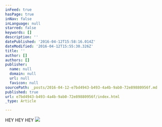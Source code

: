 ```yaml
---
inFeed: true
hasPage: true
inNav: false
inLanguage: null
starred: false
keywords: []
description: ''
datePublished: '2016-04-12T15:58:16.014Z'
dateModified: '2016-04-12T15:55:30.326Z'
title: ''
author: []
authors: []
publisher:
  name: null
  domain: null
  url: null
  favicon: null
sourcePath: _posts/2016-04-12-e7bd4943-b493-4a4b-9ab0-72e89880956f.md
published: true
url: e7bd4943-b493-4a4b-9ab0-72e89880956f/index.html
_type: Article

---
```

HEY HEY HEY ![](https://the-grid-user-content.s3-us-west-2.amazonaws.com/edc82208-9d7b-42b8-8107-a596a5479001.gif)